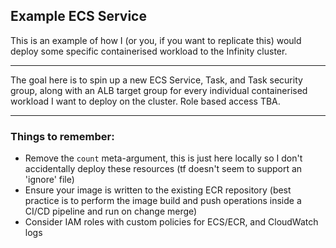 ## Example ECS Service
This is an example of how I (or you, if you want to replicate this) would deploy some specific containerised workload to the Infinity cluster.  
   
---
   
The goal here is to spin up a new ECS Service, Task, and Task security group, along with an ALB target group for every individual containerised workload I want to deploy on the cluster. Role based access TBA.

---

### Things to remember:  
- Remove the `count` meta-argument, this is just here locally so I don't accidentally deploy these resources (tf doesn't seem to support an 'ignore' file)
- Ensure your image is written to the existing ECR repository (best practice is to perform the image build and push operations inside a CI/CD pipeline and run on change merge)
- Consider IAM roles with custom policies for ECS/ECR, and CloudWatch logs
